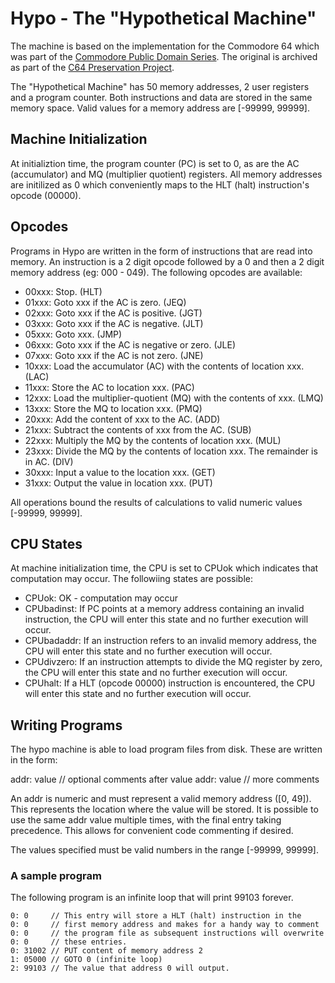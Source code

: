 # Hypo - The "Hypothetical Machine"

The machine is based on the implementation for the Commodore 64 which
was part of the [Commodore Public Domain
Series](https://www.c64-wiki.de/wiki/Commodore_64_Software#Lernprogramme). The
original is archived as part of the [C64 Preservation
Project](http://c64preservation.com/files/cbmpd/).

The "Hypothetical Machine" has 50 memory addresses, 2 user registers
and a program counter. Both instructions and data are stored in the
same memory space. Valid values for a memory address are [-99999,
99999].

## Machine Initialization

At initializtion time, the program counter (PC) is set to 0, as are
the AC (accumulator) and MQ (multiplier quotient) registers. All
memory addresses are initilized as 0 which conveniently maps to the
HLT (halt) instruction's opcode (00000).

## Opcodes

Programs in Hypo are written in the form of instructions that are read
into memory. An instruction is a 2 digit opcode followed by a 0 and
then a 2 digit memory address (eg: 000 - 049).  The following opcodes
are available:

*  00xxx: Stop. (HLT)
*  01xxx: Goto xxx if the AC is zero. (JEQ)
*  02xxx: Goto xxx if the AC is positive. (JGT)
*  03xxx: Goto xxx if the AC is negative. (JLT)
*  05xxx: Goto xxx. (JMP)
*  06xxx: Goto xxx if the AC is negative or zero. (JLE)
*  07xxx: Goto xxx if the AC is not zero. (JNE)
*  10xxx: Load the accumulator (AC) with the contents of location
   xxx. (LAC)
*  11xxx: Store the AC to location xxx. (PAC)
*  12xxx: Load the multiplier-quotient (MQ) with the contents of
   xxx. (LMQ)
*  13xxx: Store the MQ to location xxx. (PMQ)
*  20xxx: Add the content of xxx to the AC. (ADD)
*  21xxx: Subtract the contents of xxx from the AC. (SUB)
*  22xxx: Multiply the MQ by the contents of location xxx. (MUL)
*  23xxx: Divide the MQ by the contents of location xxx. The remainder
   is in AC. (DIV)
*  30xxx: Input a value to the location xxx. (GET)
*  31xxx: Output the value in location xxx. (PUT)

All operations bound the results of calculations to valid numeric
values [-99999, 99999].

## CPU States

At machine initialization time, the CPU is set to CPUok which
indicates that computation may occur. The followiing states are
possible:

*  CPUok: OK - computation may occur
*  CPUbadinst: If PC points at a memory address containing an invalid
   instruction, the CPU will enter this state and no further execution
   will occur.
*  CPUbadaddr: If an instruction refers to an invalid memory address,
   the CPU will enter this state and no further execution will occur.
*  CPUdivzero: If an instruction attempts to divide the MQ register by
   zero, the CPU will enter this state and no further execution will
   occur.
*  CPUhalt: If a HLT (opcode 00000) instruction is encountered, the
   CPU will enter this state and no further execution will occur.
   
## Writing Programs

The hypo machine is able to load program files from disk. These are
written in the form:

addr: value // optional comments after value
addr: value // more comments

An addr is numeric and must represent a valid memory address ([0,
49]). This represents the location where the value will be stored. It
is possible to use the same addr value multiple times, with the final
entry taking precedence. This allows for convenient code commenting if
desired.

The values specified must be valid numbers in the range [-99999,
99999].

### A sample program

The following program is an infinite loop that will print 99103
forever.

```
0: 0     // This entry will store a HLT (halt) instruction in the
0: 0     // first memory address and makes for a handy way to comment
0: 0     // the program file as subsequent instructions will overwrite
0: 0     // these entries.
0: 31002 // PUT content of memory address 2
1: 05000 // GOTO 0 (infinite loop)
2: 99103 // The value that address 0 will output.
```

